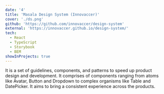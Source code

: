 ```yaml
---
date: '4'
title: 'Masala Design System (Innovaccer)'
cover: './ds.png'
github: 'https://github.com/innovaccer/design-system'
external: 'https://innovaccer.github.io/design-system/'
tech:
  - React
  - TypeScript
  - Storybook
  - BEM
showInProjects: true
---
```


It is a set of guidelines, components, and patterns to speed up product design and development. It comprises of components ranging from atoms like Avatar, Button and Dropdown to complex organisms like Table and DatePicker. It aims to bring a consistent experience across the products.
